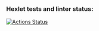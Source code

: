 ### Hexlet tests and linter status:
[![Actions Status](https://github.com/Murat72/frontend-project-11/workflows/hexlet-check/badge.svg)](https://github.com/Murat72/frontend-project-11/actions)
